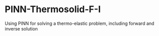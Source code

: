# PINN-Thermosolid-F-I
Using PINN for solving a thermo-elastic problem, including forward and inverse solution
